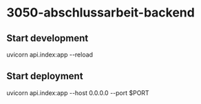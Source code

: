 # 3050-abschlussarbeit-backend

## Start development
uvicorn api.index:app --reload

## Start deployment 
uvicorn api.index:app --host 0.0.0.0 --port $PORT
